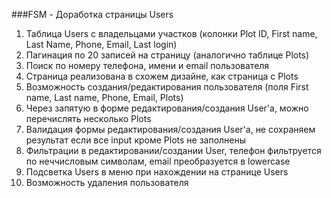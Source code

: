 ###FSM - Доработка страницы Users

1. Таблица Users с владельцами участков (колонки Plot ID, First name, Last Name, Phone, Email, Last login)
2. Пагинация по 20 записей на страницу (аналогично таблице Plots)
3. Поиск по номеру телефона, имени и email пользователя
4. Страница реализована в схожем дизайне, как страница с Plots
5. Возможность создания/редактирования пользователя (поля First name, Last name, Phone, Email, Plots)
6. Через запятую в форме редактирования/создания User'a, можно перечислять несколько Plots
7. Валидация формы редактирования/создания User'a, не сохраняем результат если все input кроме Plots не заполнены
8. Фильтрации в редактировании/создании User, телефон фильтруется по неччисловым символам, email преобразуется в lowercase
9. Подсветка Users в меню при нахождении на странице Users
10. Возможность удаления пользователя